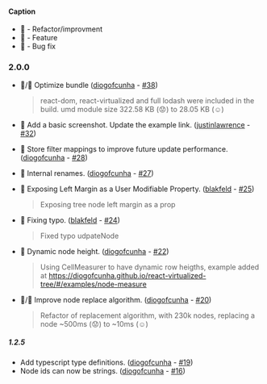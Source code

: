 #### Caption
- :lollipop: - Refactor/improvment
- :rocket: - Feature
- :bug: - Bug fix

### 2.0.0
- :lollipop:/:rocket: Optimize bundle ([diogofcunha](https://github.com/diogofcunha) - [#38](https://github.com/diogofcunha/react-virtualized-tree/pull/38))
  > react-dom, react-virtualized and full lodash were included in the build. umd module size 322.58 KB (:worried:) to 28.05 KB (:relaxed:)

- :lollipop: Add a basic screenshot. Update the example link. ([justinlawrence](https://github.com/justinlawrence) - [#32](https://github.com/diogofcunha/react-virtualized-tree/pull/32))

- :lollipop: Store filter mappings to improve future update performance. ([diogofcunha](https://github.com/diogofcunha) - [#28](https://github.com/diogofcunha/react-virtualized-tree/pull/28))

- :lollipop: Internal renames. ([diogofcunha](https://github.com/diogofcunha) - [#27](https://github.com/diogofcunha/react-virtualized-tree/pull/27))

- :rocket: Exposing Left Margin as a User Modifiable Property. ([blakfeld](https://github.com/blakfeld) - [#25](https://github.com/diogofcunha/react-virtualized-tree/pull/25))
  > Exposing tree node left margin as a prop

- :bug: Fixing typo. ([blakfeld](https://github.com/blakfeld) - [#24](https://github.com/diogofcunha/react-virtualized-tree/pull/24))
  > Fixed typo udpateNode


- :rocket: Dynamic node height. ([diogofcunha](https://github.com/diogofcunha) - [#22](https://github.com/diogofcunha/react-virtualized-tree/pull/22))
  > Using CellMeasurer to have dynamic row heigths, example added at https://diogofcunha.github.io/react-virtualized-tree/#/examples/node-measure

- :lollipop:/:rocket: Improve node replace algorithm. ([diogofcunha](https://github.com/diogofcunha) - [#20](https://github.com/diogofcunha/react-virtualized-tree/pull/20))

  > Refactor of replacement algorithm, with 230k nodes, replacing a node ~500ms (:worried:) to ~10ms (:relaxed:)


##### 1.2.5

- Add typescript type definitions. ([diogofcunha](https://github.com/diogofcunha) - [#19](https://github.com/diogofcunha/react-virtualized-tree/pull/19))
- Node ids can now be strings. ([diogofcunha](https://github.com/diogofcunha) - [#16](https://github.com/diogofcunha/react-virtualized-tree/pull/16))
